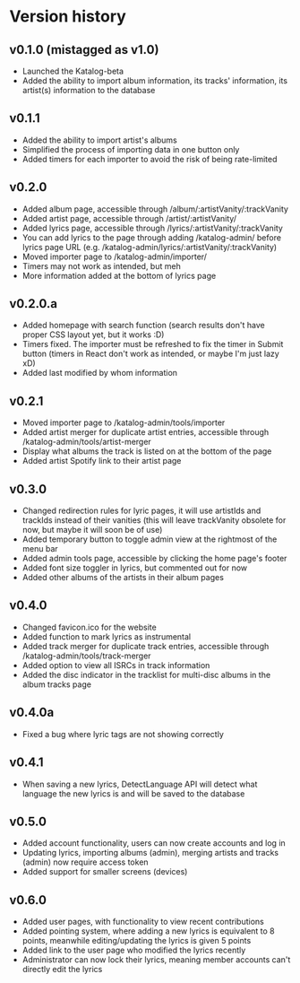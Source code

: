 # Version history

## v0.1.0 (mistagged as v1.0)

- Launched the Katalog-beta
- Added the ability to import album information, its tracks' information, its artist(s) information to the database

## v0.1.1

- Added the ability to import artist's albums
- Simplified the process of importing data in one button only
- Added timers for each importer to avoid the risk of being rate-limited

## v0.2.0

- Added album page, accessible through /album/:artistVanity/:trackVanity
- Added artist page, accessible through /artist/:artistVanity/
- Added lyrics page, accessible through /lyrics/:artistVanity/:trackVanity
- You can add lyrics to the page through adding /katalog-admin/ before lyrics page URL (e.g. /katalog-admin/lyrics/:artistVanity/:trackVanity)
- Moved importer page to /katalog-admin/importer/
- Timers may not work as intended, but meh
- More information added at the bottom of lyrics page

## v0.2.0.a

- Added homepage with search function (search results don't have proper CSS layout yet, but it works :D)
- Timers fixed. The importer must be refreshed to fix the timer in Submit button (timers in React don't work as intended, or maybe I'm just lazy xD)
- Added last modified by whom information

## v0.2.1

- Moved importer page to /katalog-admin/tools/importer
- Added artist merger for duplicate artist entries, accessible through /katalog-admin/tools/artist-merger
- Display what albums the track is listed on at the bottom of the page
- Added artist Spotify link to their artist page

## v0.3.0

- Changed redirection rules for lyric pages, it will use artistIds and trackIds instead of their vanities (this will leave trackVanity obsolete for now, but maybe it will soon be of use)
- Added temporary button to toggle admin view at the rightmost of the menu bar
- Added admin tools page, accessible by clicking the home page's footer
- Added font size toggler in lyrics, but commented out for now
- Added other albums of the artists in their album pages

## v0.4.0

- Changed favicon.ico for the website
- Added function to mark lyrics as instrumental
- Added track merger for duplicate track entries, accessible through /katalog-admin/tools/track-merger
- Added option to view all ISRCs in track information
- Added the disc indicator in the tracklist for multi-disc albums in the album tracks page

## v0.4.0a

- Fixed a bug where lyric tags are not showing correctly

## v0.4.1

- When saving a new lyrics, DetectLanguage API will detect what language the new lyrics is and will be saved to the database

## v0.5.0

- Added account functionality, users can now create accounts and log in
- Updating lyrics, importing albums (admin), merging artists and tracks (admin) now require access token
- Added support for smaller screens (devices)

## v0.6.0

- Added user pages, with functionality to view recent contributions
- Added pointing system, where adding a new lyrics is equivalent to 8 points, meanwhile editing/updating the lyrics is given 5 points
- Added link to the user page who modified the lyrics recently
- Administrator can now lock their lyrics, meaning member accounts can't directly edit the lyrics